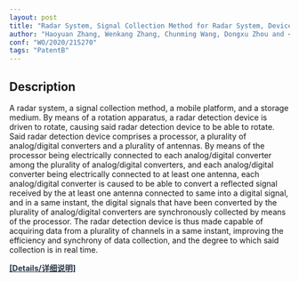 ```yaml
---
layout: post
title: "Radar System, Signal Collection Method for Radar System, Device, and Storage Medium."
author: "Haoyuan Zhang, Wenkang Zhang, Chunming Wang, Dongxu Zhou and <b>Hongshi Tan</b>."
conf: "WO/2020/215270"
tags: "PatentB"
---
```


<h2 class="tags-item-label">Description</h2>

A radar system, a signal collection method, a mobile platform, and a storage medium. By means of a rotation apparatus, a radar detection device is driven to rotate, causing said radar detection device to be able to rotate. Said radar detection device comprises a processor, a plurality of analog/digital converters and a plurality of antennas. By means of the processor being electrically connected to each analog/digital converter among the plurality of analog/digital converters, and each analog/digital converter being electrically connected to at least one antenna, each analog/digital converter is caused to be able to convert a reflected signal received by the at least one antenna connected to same into a digital signal, and in a same instant, the digital signals that have been converted by the plurality of analog/digital converters are synchronously collected by means of the processor. The radar detection device is thus made capable of acquiring data from a plurality of channels in a same instant, improving the efficiency and synchrony of data collection, and the degree to which said collection is in real time.


<a href="https://patentscope.wipo.int/search/zh/detail.jsf?docId=WO2020215270" style="color:#283747;"><b>[Details/详细说明]</b></a>
